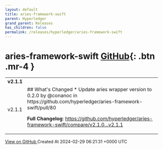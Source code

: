 ```yaml
---
layout: default
title: aries-framework-swift
parent: Hyperledger
grand_parent: Releases
has_children: false
permalink: /releases/hyperledger/aries-framework-swift
---
```


# aries-framework-swift <span class="fs-3 right-align">[GitHub](https://github.com/hyperledger/aries-framework-swift){: .btn .mr-4 }</span>


<div>
    <table>
        <tr>
            <td colspan="2">
                <b>
                    v2.1.1
                </b>
            </td>
        </tr>
        <tr>
            <td>
                <span class="chip">
                    v2.1.1
                </span>
            </td>
            <td>
                ## What's Changed
* Update aries wrapper version to 0.2.0 by @conanoc in https://github.com/hyperledger/aries-framework-swift/pull/80


**Full Changelog**: https://github.com/hyperledger/aries-framework-swift/compare/v2.1.0...v2.1.1
            </td>
        </tr>
    </table>
    <a href="https://github.com/hyperledger/aries-framework-swift/releases/tag/v2.1.1" class=".btn">
        View on GitHub
    </a>
    <span class="right-align">
        Created At 2024-02-29 06:21:31 +0000 UTC
    </span>
</div>

